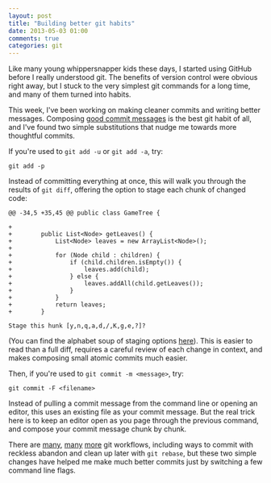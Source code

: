 ```yaml
---
layout: post
title: "Building better git habits"
date: 2013-05-03 01:00
comments: true
categories: git 
---
```



Like many young whippersnapper kids these days, I started using GitHub before I really understood git. The benefits of version control were obvious right away, but I stuck to the very simplest git commands for a long time, and many of them turned into habits.

This week, I've been working on making cleaner commits and writing better messages. Composing [good commit messages](http://tbaggery.com/2008/04/19/a-note-about-git-commit-messages.html) is the best git habit of all, and I've found two simple substitutions that nudge me towards more thoughtful commits.

If you're used to `git add -u` or `git add -a`, try:

    git add -p

Instead of committing everything at once, this will walk you through the results of `git diff`, offering the option to stage each chunk of changed code:

    @@ -34,5 +35,45 @@ public class GameTree {
    
    +
    +        public List<Node> getLeaves() {
    +            List<Node> leaves = new ArrayList<Node>();
    +
    +            for (Node child : children) {
    +                if (child.children.isEmpty()) {
    +                    leaves.add(child);
    +                } else {
    +                    leaves.addAll(child.getLeaves());
    +                }
    +            }
    +            return leaves;
    +        }

    Stage this hunk [y,n,q,a,d,/,K,g,e,?]?

(You can find the alphabet soup of staging options [here](http://git-scm.com/docs/git-add)). This is easier to read than a full diff, requires a careful review of each change in context, and makes composing small atomic commits much easier.

Then, if you're used to `git commit -m <message>`, try:

    git commit -F <filename>

Instead of pulling a commit message from the command line or opening an editor, this uses an existing file as your commit message. But the real trick here is to keep an editor open as you page through the previous command, and compose your commit message chunk by chunk.

There are [many](http://www-cs-students.stanford.edu/~blynn/gitmagic/), [many](http://sethrobertson.github.io/GitBestPractices/) [more](http://reinh.com/blog/2009/03/02/a-git-workflow-for-agile-teams.html) git workflows, including ways to commit with reckless abandon and clean up later with `git rebase`, but these two simple changes have helped me make much better commits just by switching a few command line flags.
